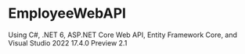 # EmployeeWebAPI

Using C#, .NET 6, ASP.NET Core Web API, Entity Framework Core, and Visual Studio 2022 17.4.0 Preview 2.1
